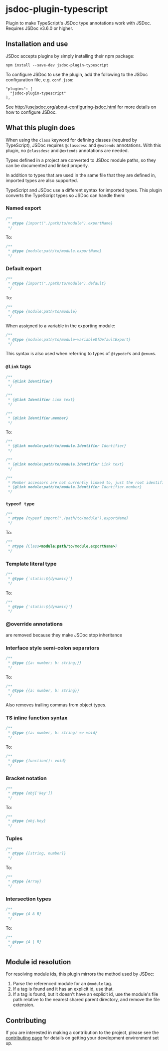 # jsdoc-plugin-typescript

Plugin to make TypeScript's JSDoc type annotations work with JSDoc. Requires JSDoc v3.6.0 or higher.

## Installation and use

JSDoc accepts plugins by simply installing their npm package:

    npm install --save-dev jsdoc-plugin-typescript

To configure JSDoc to use the plugin, add the following to the JSDoc configuration file, e.g. `conf.json`:

```jsonc
"plugins": [
  "jsdoc-plugin-typescript"
],
```

See http://usejsdoc.org/about-configuring-jsdoc.html for more details on how to configure JSDoc.

## What this plugin does

When using the `class` keyword for defining classes (required by TypeScript), JSDoc requires `@classdesc` and `@extends` annotations. With this plugin, no `@classdesc` and `@extends` annotations are needed.

Types defined in a project are converted to JSDoc module paths, so they can be documented and linked properly.

In addition to types that are used in the same file that they are defined in, imported types are also supported.

TypeScript and JSDoc use a different syntax for imported types. This plugin converts the TypeScript types so JSDoc can handle them:

### Named export

```js
/**
 * @type {import("./path/to/module").exportName}
 */
```

To:

```js
/**
 * @type {module:path/to/module.exportName}
 */
```

### Default export

```js
/**
 * @type {import("./path/to/module").default}
 */
```

To:

```js
/**
 * @type {module:path/to/module}
 */
```

When assigned to a variable in the exporting module:

```js
/**
 * @type {module:path/to/module~variableOfDefaultExport}
 */
```

This syntax is also used when referring to types of `@typedef`s and `@enum`s.

### `@link` tags

```js
/**
 * {@link Identifier}
 */

/**
 * {@link Identifier Link text}
 */

/**
 * {@link Identifier.member}
 */
```

To:

```js
/**
 * {@link module:path/to/module.Identifier Identifier}
 */

/**
 * {@link module:path/to/module.Identifier Link text}
 */

/**
 * Member accessors are not currently linked to, just the root identifier:
 * {@link module:path/to/module.Identifier Identifier.member}
 */
```

### `typeof type`

```js
/**
 * @type {typeof import("./path/to/module").exportName}
 */
```

To:

```js
/**
 * @type {Class<module:path/to/module.exportName>}
 */
```

### Template literal type

```js
/**
 * @type {`static:${dynamic}`}
 */
```

To:

```js
/**
 * @type {'static:${dynamic}'}
 */
```

### @override annotations

are removed because they make JSDoc stop inheritance

### Interface style semi-colon separators

```js
/**
 * @type {{a: number; b: string;}}
 */
```

To:

```js
/**
 * @type {{a: number, b: string}}
 */
```

Also removes trailing commas from object types.

### TS inline function syntax

```js
/**
 * @type {(a: number, b: string) => void}
 */
```

To:

```js
/**
 * @type {function(): void}
 */
```

### Bracket notation

```js
/**
 * @type {obj['key']}
 */
```

To:

```js
/**
 * @type {obj.key}
 */
```

### Tuples

```js
/**
 * @type {[string, number]}
 */
```

To:

```js
/**
 * @type {Array}
 */
```

### Intersection types

```js
/**
 * @type {A & B}
 */
```

To:

```js
/**
 * @type {A | B}
 */
```

## Module id resolution

For resolving module ids, this plugin mirrors the method used by JSDoc:

1. Parse the referenced module for an `@module` tag.
2. If a tag is found and it has an explicit id, use that.
3. If a tag is found, but it doesn't have an explicit id, use the module's file path relative to the nearest shared parent directory, and remove the file extension.

## Contributing

If you are interested in making a contribution to the project, please see the [contributing page](./contributing.md) for details on getting your development environment set up.

